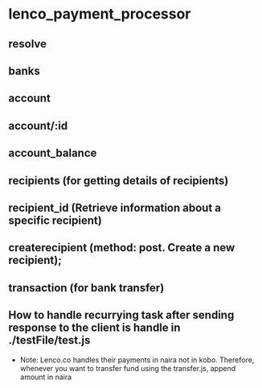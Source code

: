 # lenco_payment_processor
## resolve
## banks
## account
## account/:id
## account_balance
## recipients (for getting details of recipients)
## recipient_id (Retrieve information about a specific recipient)
## createrecipient (method: post. Create a new recipient);
## transaction (for bank transfer)
## How to handle recurrying task after sending response to the client is handle in ./testFile/test.js
- Note: Lenco.co handles their payments in naira not in kobo. Therefore, whenever you want to transfer fund     using the transfer.js, append amount in naira